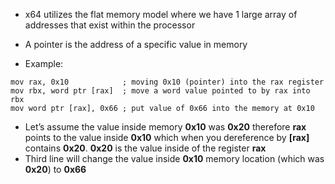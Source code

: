 - x64 utilizes the flat memory model where we have 1 large array of addresses that exist within the processor
- A pointer is the address of a specific value in memory

- Example:
```assembly
mov rax, 0x10            ; moving 0x10 (pointer) into the rax register
mov rbx, word ptr [rax]  ; move a word value pointed to by rax into rbx
mov word ptr [rax], 0x66 ; put value of 0x66 into the memory at 0x10
```
- Let’s assume the value inside memory **0x10** was **0x20** therefore **rax** points to the value inside **0x10** which when you dereference by **[rax]** contains **0x20**. **0x20** is the value inside of the register **rax**
- Third line will change the value inside **0x10** memory location (which was **0x20**) to **0x66**
